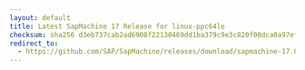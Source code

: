 ```yaml
---
layout: default
title: Latest SapMachine 17 Release for linux-ppc64le
checksum: sha256 d3eb737cab2ad6908f22130469dd1ba379c9e3c820f00dca0a97eff0c794a2ad
redirect_to:
  - https://github.com/SAP/SapMachine/releases/download/sapmachine-17.0.11/sapmachine-jdk-17.0.11_linux-ppc64le_bin.tar.gz
---
```

